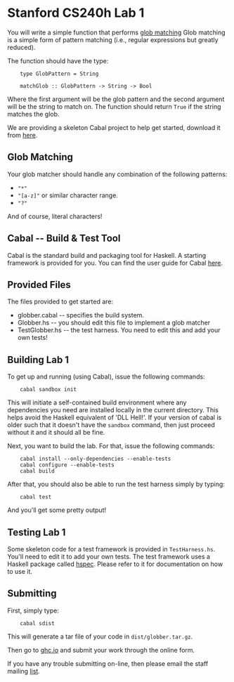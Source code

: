 # Stanford CS240h Lab 1

You will write a simple function that performs [glob
matching](http://en.wikipedia.org/wiki/Glob_%28programming%29) Glob
matching is a simple form of pattern matching (i.e., regular
expressions but greatly reduced).

The function should have the type: 

        type GlobPattern = String

        matchGlob :: GlobPattern -> String -> Bool

Where the first argument will be the glob pattern and the second
argument will be the string to match on. The function should return
`True` if the string matches the glob.

We are providing a skeleton Cabal project to help get started,
download it from
[here](http://www.scs.stanford.edu/14sp-cs240h/labs/lab1.tar.gz).

## Glob Matching

Your glob matcher should handle any combination of the following
patterns:

* `"*"`
* `"[a-z]"` or similar character range.
* `"?"`

And of course, literal characters!

## Cabal -- Build & Test Tool

Cabal is the standard build and packaging tool for Haskell. A starting
framework is provided for you. You can find the user guide for Cabal
[here](http://www.haskell.org/cabal/users-guide/developing-packages.html#test-suites).

## Provided Files

The files provided to get started are:

* globber.cabal -- specifies the build system.
* Globber.hs -- you should edit this file to implement a glob matcher
* TestGlobber.hs -- the test harness. You need to edit this and add
  your own tests!

## Building Lab 1

To get up and running (using Cabal), issue the following commands:

        cabal sandbox init

This will initiate a self-contained build environment where any
dependencies you need are installed locally in the current directory.
This helps avoid the Haskell equivalent of 'DLL Hell!'. If your
version of cabal is older such that it doesn't have the `sandbox`
command, then just proceed without it and it should all be fine.

Next, you want to build the lab. For that, issue the following
commands:

        cabal install --only-dependencies --enable-tests
        cabal configure --enable-tests
        cabal build

After that, you should also be able to run the test harness simply by
typing:

        cabal test

And you'll get some pretty output!

## Testing Lab 1

Some skeleton code for a test framework is provided in
`TestHarness.hs`. You'll need to edit it to add your own tests. The
test framework uses a Haskell package called
[hspec](http://hspec.github.io/). Please refer to it for documentation
on how to use it.

## Submitting

First, simply type:

        cabal sdist

This will generate a tar file of your code in `dist/globber.tar.gz`.

Then go to [ghc.io](http://ghc.io/) and submit your work through the
online form.

If you have any trouble submitting on-line, then please email the
staff mailing [list](mailto:cs240h-staff@scs.stanford.edu).

